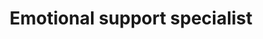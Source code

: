 ---
publish: true
name: Mistletoe
title: Emotional support specialist
picture: mistletoe_2025.jpg
google-scholar: 
CV:
linkedin: 
twitter:
email: 
---